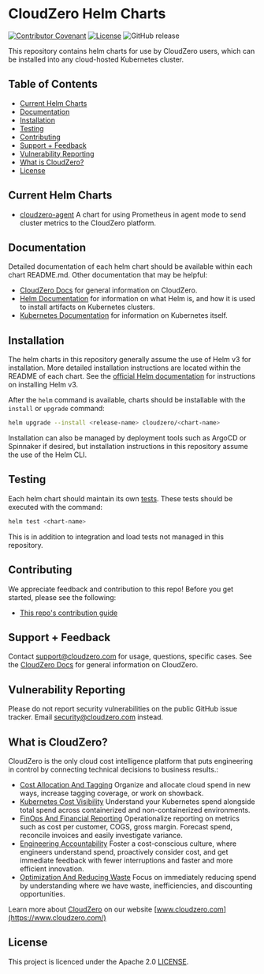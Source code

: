 # CloudZero Helm Charts

[![Contributor Covenant](https://img.shields.io/badge/Contributor%20Covenant-2.1-4baaaa.svg)](CODE-OF-CONDUCT.md)
[![License](https://img.shields.io/badge/License-Apache%202.0-blue.svg)](LICENSE)
![GitHub release](https://img.shields.io/github/release/cloudzero/template-cloudzero-open-source.svg)

This repository contains helm charts for use by CloudZero users, which can be installed into any cloud-hosted Kubernetes cluster.

## Table of Contents

- [Current Helm Charts](#current-helm-charts)
- [Documentation](#documentation)
- [Installation](#installation)
- [Testing](#testing)
- [Contributing](#contributing)
- [Support + Feedback](#support--feedback)
- [Vulnerability Reporting](#vulnerability-reporting)
- [What is CloudZero?](#what-is-cloudzero)
- [License](#license)

## Current Helm Charts

- [cloudzero-agent](charts/cloudzero-agent/README.md) A chart for using Prometheus in agent mode to send cluster metrics to the CloudZero platform.

## Documentation

Detailed documentation of each helm chart should be available within each chart README.md. Other documentation that may be helpful:
- [CloudZero Docs](https://docs.cloudzero.com/) for general information on CloudZero.
- [Helm Documentation](https://helm.sh/) for information on what Helm is, and how it is used to install artifacts on Kubernetes clusters.
- [Kubernetes Documentation](https://kubernetes.io/docs/home/) for information on Kubernetes itself.

## Installation

The helm charts in this repository generally assume the use of Helm v3 for installation. More detailed installation instructions are located within the README of each chart. See the [official Helm documentation](https://helm.sh/docs/intro/install/) for instructions on installing Helm v3.

After the `helm` command is available, charts should be installable with the `install` or `upgrade` command:
```bash
helm upgrade --install <release-name> cloudzero/<chart-name>
```

Installation can also be managed by deployment tools such as ArgoCD or Spinnaker if desired, but installation instructions in this repository assume the use of the Helm CLI.

## Testing

Each helm chart should maintain its own [tests](https://helm.sh/docs/topics/chart_tests/). These tests should be executed with the command:
```bash
helm test <chart-name>
```

This is in addition to integration and load tests not managed in this repository.

## Contributing

We appreciate feedback and contribution to this repo! Before you get started, please see the following:

- [This repo's contribution guide](CONTRIBUTING.md)

## Support + Feedback

Contact support@cloudzero.com for usage, questions, specific cases. See the [CloudZero Docs](https://docs.cloudzero.com/) for general information on CloudZero.

## Vulnerability Reporting

Please do not report security vulnerabilities on the public GitHub issue tracker. Email [security@cloudzero.com](mailto:security@cloudzero.com) instead.

## What is CloudZero?

CloudZero is the only cloud cost intelligence platform that puts engineering in control by connecting technical decisions to business results.:

- [Cost Allocation And Tagging](https://www.cloudzero.com/tour/allocation) Organize and allocate cloud spend in new ways, increase tagging coverage, or work on showback.
- [Kubernetes Cost Visibility](https://www.cloudzero.com/tour/kubernetes) Understand your Kubernetes spend alongside total spend across containerized and non-containerized environments.
- [FinOps And Financial Reporting](https://www.cloudzero.com/tour/finops) Operationalize reporting on metrics such as cost per customer, COGS, gross margin. Forecast spend, reconcile invoices and easily investigate variance.
- [Engineering Accountability](https://www.cloudzero.com/tour/engineering) Foster a cost-conscious culture, where engineers understand spend, proactively consider cost, and get immediate feedback with fewer interruptions and faster and more efficient innovation.
- [Optimization And Reducing Waste](https://www.cloudzero.com/tour/optimization) Focus on immediately reducing spend by understanding where we have waste, inefficiencies, and discounting opportunities.

Learn more about [CloudZero](https://www.cloudzero.com/) on our website [www.cloudzero.com](https://www.cloudzero.com/)

## License

This project is licenced under the Apache 2.0 [LICENSE](LICENSE).
